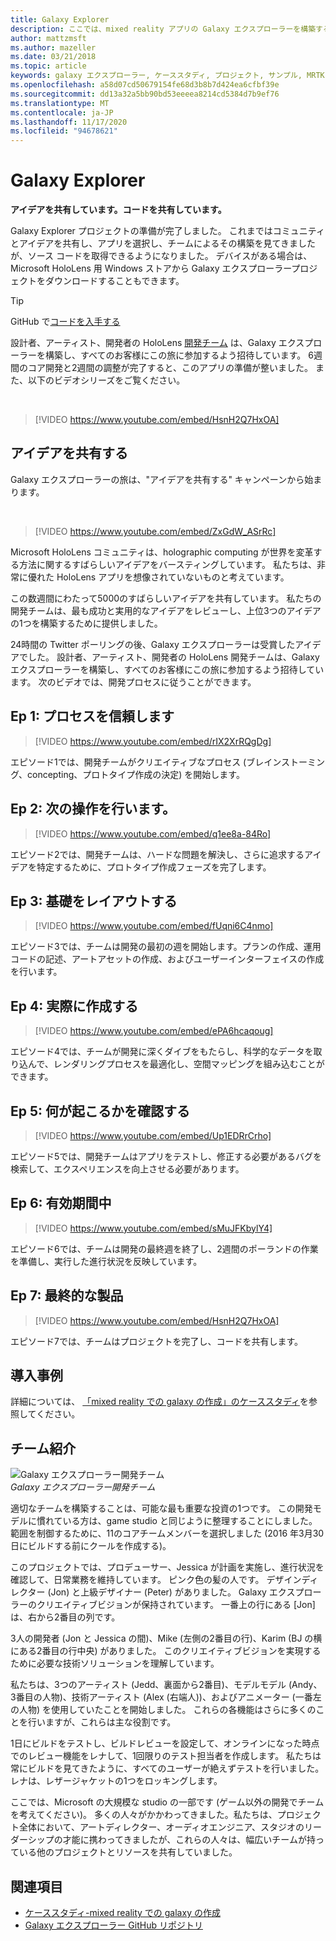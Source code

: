 ```yaml
---
title: Galaxy Explorer
description: ここでは、mixed reality アプリの Galaxy エクスプローラーを構築するときに、アイデアキャンペーンを共有することをお勧めします。
author: mattzmsft
ms.author: mazeller
ms.date: 03/21/2018
ms.topic: article
keywords: galaxy エクスプローラー, ケーススタディ, プロジェクト, サンプル, MRTK, Mixed Reality Toolkit, Unity, サンプルアプリ, サンプルアプリ, オープンソース, Microsoft Store, HoloLens, mixed reality ヘッドセット, windows Mixed reality ヘッドセット, 仮想現実のヘッドセット
ms.openlocfilehash: a58d07cd50679154fe68d3b8b7d424ea6cfbf39e
ms.sourcegitcommit: dd13a32a5bb90bd53eeeea8214cd5384d7b9ef76
ms.translationtype: MT
ms.contentlocale: ja-JP
ms.lasthandoff: 11/17/2020
ms.locfileid: "94678621"
---
```

# <a name="galaxy-explorer"></a>Galaxy Explorer

**アイデアを共有しています。コードを共有しています。**

Galaxy Explorer プロジェクトの準備が完了しました。 これまではコミュニティとアイデアを共有し、アプリを選択し、チームによるその構築を見てきましたが、ソース コードを取得できるようになりました。 デバイスがある場合は、Microsoft HoloLens 用 Windows ストアから Galaxy エクスプローラープロジェクトをダウンロードすることもできます。
>[!TIP]
>GitHub で[コードを入手する](https://github.com/Microsoft/GalaxyExplorer)

設計者、アーティスト、開発者の HoloLens [開発チーム](galaxy-explorer.md#meet-the-team) は、Galaxy エクスプローラーを構築し、すべてのお客様にこの旅に参加するよう招待しています。 6週間のコア開発と2週間の調整が完了すると、このアプリの準備が整いました。 また、以下のビデオシリーズをご覧ください。

<br>

>[!VIDEO https://www.youtube.com/embed/HsnH2Q7HxOA]

## <a name="share-your-idea"></a>アイデアを共有する

Galaxy エクスプローラーの旅は、"アイデアを共有する" キャンペーンから始まります。

<br>

>[!VIDEO https://www.youtube.com/embed/ZxGdW_ASrRc]

Microsoft HoloLens コミュニティは、holographic computing が世界を変革する方法に関するすばらしいアイデアをバースティングしています。 私たちは、非常に優れた HoloLens アプリを想像されていないものと考えています。

この数週間にわたって5000のすばらしいアイデアを共有しています。 私たちの開発チームは、最も成功と実用的なアイデアをレビューし、上位3つのアイデアの1つを構築するために提供しました。

24時間の Twitter ポーリングの後、Galaxy エクスプローラーは受賞したアイデアでした。 設計者、アーティスト、開発者の HoloLens 開発チームは、Galaxy エクスプローラーを構築し、すべてのお客様にこの旅に参加するよう招待しています。 次のビデオでは、開発プロセスに従うことができます。

## <a name="ep-1-trust-the-process"></a>Ep 1: プロセスを信頼します

>[!VIDEO https://www.youtube.com/embed/rIX2XrRQgDg]

エピソード1では、開発チームがクリエイティブなプロセス (ブレインストーミング、concepting、プロトタイプ作成の決定) を開始します。

## <a name="ep-2-lets-do-this"></a>Ep 2: 次の操作を行います。

>[!VIDEO https://www.youtube.com/embed/q1ee8a-84Ro]

エピソード2では、開発チームは、ハードな問題を解決し、さらに追求するアイデアを特定するために、プロトタイプ作成フェーズを完了します。

## <a name="ep-3-laying-foundations"></a>Ep 3: 基礎をレイアウトする

>[!VIDEO https://www.youtube.com/embed/fUqni6C4nmo]

エピソード3では、チームは開発の最初の週を開始します。プランの作成、運用コードの記述、アートアセットの作成、およびユーザーインターフェイスの作成を行います。

## <a name="ep-4-make-it-real"></a>Ep 4: 実際に作成する

>[!VIDEO https://www.youtube.com/embed/ePA6hcaqoug]

エピソード4では、チームが開発に深くダイブをもたらし、科学的なデータを取り込んで、レンダリングプロセスを最適化し、空間マッピングを組み込むことができます。

## <a name="ep-5-see-what-happens"></a>Ep 5: 何が起こるかを確認する

>[!VIDEO https://www.youtube.com/embed/Up1EDRrCrho]

エピソード5では、開発チームはアプリをテストし、修正する必要があるバグを検索して、エクスペリエンスを向上させる必要があります。

## <a name="ep-6-coming-to-life"></a>Ep 6: 有効期間中

>[!VIDEO https://www.youtube.com/embed/sMuJFKbylY4]

エピソード6では、チームは開発の最終週を終了し、2週間のポーランドの作業を準備し、実行した進行状況を反映しています。

## <a name="ep-7-the-final-product"></a>Ep 7: 最終的な製品

>[!VIDEO https://www.youtube.com/embed/HsnH2Q7HxOA]

エピソード7では、チームはプロジェクトを完了し、コードを共有します。

## <a name="case-study"></a>導入事例

詳細については、 [「mixed reality での galaxy の作成」のケーススタディ](../../out-of-scope/case-study-creating-a-galaxy-in-mixed-reality.md)を参照してください。

## <a name="meet-the-team"></a>チーム紹介

![Galaxy エクスプローラー開発チーム](images/syiteampic.jpg)<br>
*Galaxy エクスプローラー開発チーム*

適切なチームを構築することは、可能な最も重要な投資の1つです。 この開発モデルに慣れている方は、game studio と同じように整理することにしました。 範囲を制御するために、11のコアチームメンバーを選択しました (2016 年3月30日にビルドする前にクールを作成する)。

このプロジェクトでは、プロデューサー、Jessica が計画を実施し、進行状況を確認して、日常業務を維持しています。 ピンク色の髪の人です。 デザインディレクター (Jon) と上級デザイナー (Peter) がありました。 Galaxy エクスプローラーのクリエイティブビジョンが保持されています。 一番上の行にある [Jon] は、右から2番目の列です。

3人の開発者 (Jon と Jessica の間)、Mike (左側の2番目の行)、Karim (BJ の横にある2番目の行中央) がありました。 このクリエイティブビジョンを実現するために必要な技術ソリューションを理解しています。

私たちは、3つのアーティスト (Jedd、裏面から2番目)、モデルモデル (Andy、3番目の人物)、技術アーティスト (Alex (右端人))、およびアニメーター (一番左の人物) を使用していたことを開始しました。 これらの各機能はさらに多くのことを行いますが、これらは主な役割です。

1日にビルドをテストし、ビルドレビューを設定して、オンラインになった時点でのレビュー機能をレナして、1回限りのテスト担当者を作成します。 私たちは常にビルドを見てきたように、すべてのユーザーが絶えずテストを行いました。 レナは、レザージャケットの1つをロッキングします。

ここでは、Microsoft の大規模な studio の一部です (ゲーム以外の開発でチームを考えてください)。 多くの人々がかかわってきました。私たちは、プロジェクト全体において、アートディレクター、オーディオエンジニア、スタジオのリーダーシップの才能に携わってきましたが、これらの人々は、幅広いチームが持っている他のプロジェクトとリソースを共有していました。

## <a name="see-also"></a>関連項目
* [ケーススタディ-mixed reality での galaxy の作成](../../out-of-scope/case-study-creating-a-galaxy-in-mixed-reality.md)
* [Galaxy エクスプローラー GitHub リポジトリ](https://github.com/Microsoft/GalaxyExplorer)
